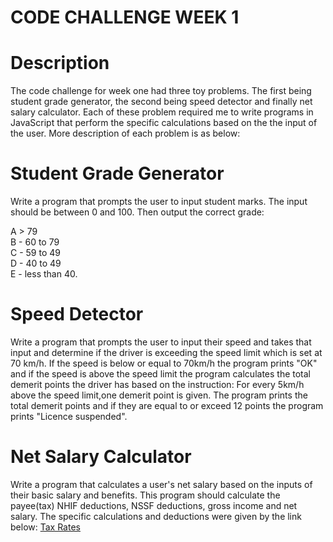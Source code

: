# CODE CHALLENGE WEEK 1

# Description

The code challenge for week one had three toy problems. The first being student grade generator, the second being speed detector and finally net salary calculator. Each of these problem required me to write programs in JavaScript that perform the specific calculations based on the the input of the user. More description of each problem is as below:

# Student Grade Generator

Write a program that prompts the user to input student marks. The input should be between 0 and 100. Then output the correct grade:

A > 79<br>
B - 60 to 79<br>
C - 59 to 49<br>
D - 40 to 49<br>
E - less than 40.

# Speed Detector

Write a program that prompts the user to input their speed and takes that input and determine if the driver is exceeding the speed limit which is set at 70 km/h. If the speed is below or equal to 70km/h the program prints "OK" and if the speed is above the speed limit the program calculates the total demerit points the driver has based on the instruction:
For every 5km/h above the speed limit,one demerit point is given.
The program prints the total demerit points and if they are equal to or exceed 12 points the program prints "Licence suspended".

# Net Salary Calculator

Write a program that calculates a user's net salary based on the inputs of their basic salary and benefits. This program should calculate the payee(tax) NHIF deductions, NSSF deductions, gross income and net salary. The specific calculations and deductions were given by the link below:
[Tax Rates](https://www.aren.co.ke/payroll/taxrates.htm#NHIF)